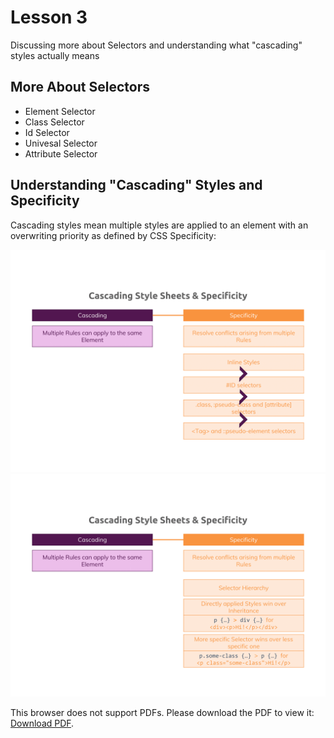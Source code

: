 # Lesson 3

Discussing more about Selectors and understanding what "cascading" styles actually means

## More About Selectors

- Element Selector
- Class Selector
- Id Selector
- Univesal Selector
- Attribute Selector

## Understanding "Cascading" Styles and Specificity

Cascading styles mean multiple styles are applied to an element with an overwriting priority as defined by CSS Specificity:

<img src="images/css-specificity-1.png" />
<img src="images/css-specificity-2.png" />

<p>This browser does not support PDFs. Please download the PDF to view it: <a href="https://drive.google.com/file/d/1lfgkifEML6_MRS4B5aW69m8HyPyCON1A/view?usp=sharing">Download PDF</a>.</p>
</embed>
